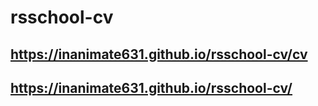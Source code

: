 # rsschool-cv

## https://inanimate631.github.io/rsschool-cv/cv

## https://inanimate631.github.io/rsschool-cv/
